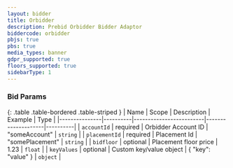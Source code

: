 ```yaml
---
layout: bidder
title: Orbidder
description: Prebid Orbidder Bidder Adaptor
biddercode: orbidder
pbjs: true
pbs: true
media_types: banner
gdpr_supported: true
floors_supported: true
sidebarType: 1
---
```


### Bid Params

{: .table .table-bordered .table-striped }
| Name          | Scope    | Description             | Example            | Type     |
|---------------|----------|-------------------------|--------------------|----------|
| `accountId`   | required | Orbidder Account ID     | "someAccount"      | `string` |
| `placementId` | required | Placement Id            | "somePlacement"    | `string` |
| `bidfloor`    | optional | Placement floor price   | 1.23               | `float`  |
| `keyValues`   | optional | Custom key/value object | { "key": "value" } | `object` |
